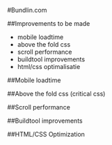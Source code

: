 #Bundlin.com

##Improvements to be made

* mobile loadtime
* above the fold css
* scroll performance
* buildtool improvements
* html/css optimalisatie

##Mobile loadtime


##Above the fold css (critical css)


##Scroll performance


##Buildtool improvements


##HTML/CSS Optimization
